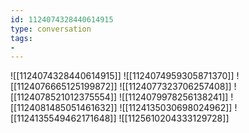 ```yaml
---
id: 1124074328440614915
type: conversation
tags:
- 
---
```

![[1124074328440614915]]
![[1124074959305871370]]
![[1124076665125199872]]
![[1124077323706257408]]
![[1124078521012375554]]
![[1124079978256138241]]
![[1124081485051461632]]
![[1124135030698024962]]
![[1124135549462171648]]
![[1125610204333129728]]

